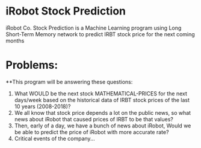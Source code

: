# iRobot Stock Prediction
iRobot Co. Stock Prediction is a Machine Learning program using Long Short-Term Memory network to predict IRBT stock price for the next coming months

# Problems:
**This program will be answering these questions:
1. What WOULD be the next stock MATHEMATICAL-PRICES for the next days/week based on the historical data of IRBT stock prices of the last 10 years (2008-2018)?
2. We all know that stock price depends a lot on the public news, so what news about iRobot that caused prices of IRBT to be that values?
3. Then, early of a day, we have a bunch of news about iRobot, Would we be able to predict the price of iRobot with more accurate rate?
4. Critical events of the company...

